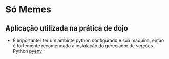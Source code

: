 # Só Memes

## Aplicação utilizada na prática de dojo

 - É importanter ter um ambinte python configurado e sua máquina, então é fortemente recomendado a instalação do gereciador de verções Python <a href="https://github.com/yyuu/pyenv" target="_blank">pyenv</a>
